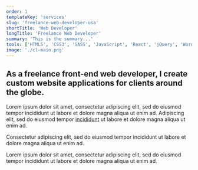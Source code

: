 ```yaml
---
order: 1
templateKey: 'services'
slug: 'freelance-web-developer-usa'
shortTitle: 'Web Developer'
longTitle: 'Freelance Web Developer'
summary: 'This is the summary...'
tools: ['HTML5', 'CSS3', 'SASS', 'JavaScript', 'React', 'jQuery', 'WordPress']
image: './cl-main.png'
---
```


## As a freelance front-end <span>web developer</span>, I create custom website applications for clients around the globe.

Lorem ipsum dolor sit amet, consectetur adipiscing elit, sed do eiusmod tempor incididunt ut labore et dolore magna aliqua ut enim ad. Adipiscing elit, sed do eiusmod tempor [incididunt](/freelance-ux-designer-usa/ 'Designer') ut labore et dolore magna aliqua ut enim ad.

Consectetur adipiscing elit, sed do eiusmod tempor incididunt ut labore et dolore magna aliqua ut enim ad.

Lorem ipsum dolor sit amet, consectetur adipiscing elit, sed do eiusmod tempor incididunt ut labore et dolore magna aliqua ut enim ad.
